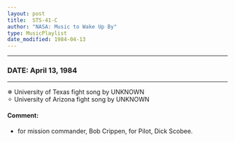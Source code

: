 ```yaml
---
layout: post
title:  STS-41-C
author: "NASA: Music to Wake Up By"
type: MusicPlaylist
date_modified: 1984-04-13
---
```


----
### DATE: April 13, 1984
----
✵ University of Texas fight song by UNKNOWN  &nbsp;<br />✧ University of Arizona fight song by UNKNOWN

#### Comment:
* for mission commander, Bob Crippen,
for Pilot, Dick Scobee.

